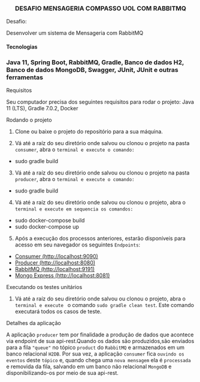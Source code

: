 <h3 align="center">
  DESAFIO MENSAGERIA COMPASSO UOL COM RABBITMQ
</h3>


Desafio:

Desenvolver um sistema de Mensageria com RabbitMQ

<h4>Tecnologias</h4>
<h3> Java 11, Spring Boot, RabbitMQ, Gradle, Banco de dados H2, Banco de dados MongoDB,  Swagger, JUnit, JUnit e outras ferramentas</h3>
  

 Requisitos

Seu computador precisa dos seguintes requisitos para rodar o projeto: 
Java 11 (LTS), Gradle 7.0.2, Docker


 Rodando o projeto

1. Clone ou baixe o projeto do repositório para a sua máquina.

2. Vá até a raíz do seu diretório onde salvou ou clonou o projeto na pasta `consumer`, abra o `terminal e execute o comando:`
<ul> 
   <li> sudo gradle build
</ul>

3. Vá até a raíz do seu diretório onde salvou ou clonou o projeto na pasta `producer`, abra o `terminal e execute o comando:`
<ul> 
   <li> sudo gradle build
</ul>

4. Vá até a raíz do seu diretório onde salvou ou clonou o projeto, abra o `terminal e execute em sequencia os comandos:`
<ul> 
   <li> sudo docker-compose build
   <li> sudo docker-compose up
</ul>

5. Após a execução dos processos anteriores, estarão disponíveis para acesso em seu navegador os seguintes `Endpoints`:
<ul> 
  <li>
   <a href="http://localhost:9090" target="_blank">Consumer (http://localhost:9090)</a>
  <li>
   <a href="http://localhost:8080" target="_blank">Producer (http://localhost:8080)</a>
  <li>
   <a href="http://localhost:9191" target="_blank">RabbitMQ (http://localhost:9191)</a>
  <li>
   <a href="http://localhost:8081" target="_blank">Mongo Express (http://localhost:8081)</a>
</ul> 

 Executando os testes unitários

1. Vá até a raíz do seu diretório onde salvou ou clonou o projeto, abra o `terminal e execute ` o comando `sudo gradle clean test`. Este comando executará todos os casos de teste.

Detalhes da aplicação

 A aplicação `producer` tem por finalidade a produção de dados que acontece via endpoint de sua api-rest.Quando os dados são produzidos,são enviados para a fila `"queue"` no tópico `product` do `RabbitMQ` e armazenados em um banco relacional `H2DB`. Por sua vez, a aplicação `consumer` fica `ouvindo os eventos` deste `tópico` e, quando chega uma `nova mensagem` ela é `processada` e removida da fila, salvando em um banco não relacional `MongoDB` e disponibilizando-os por meio de sua api-rest.


